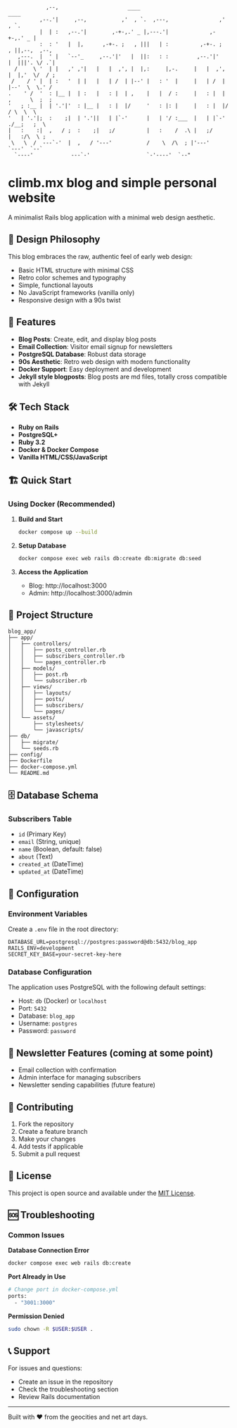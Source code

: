                                                                                       
```                                                                             
            ,--,                      ____                           ____              
          ,--.'|     ,--,           ,'  , `.  ,---,                ,'  , `.            
          |  | :   ,--.'|        ,-+-,.' _ |,---.'|             ,-+-,.' _ |            
          :  : '   |  |,      ,-+-. ;   , |||   | :          ,-+-. ;   , ||,--,  ,--,  
   ,---.  |  ' |   `--'_     ,--.'|'   |  ||:   : :         ,--.'|'   |  |||'. \/ .`|  
  /     \ '  | |   ,' ,'|   |   |  ,', |  |,:     |,-.     |   |  ,', |  |,'  \/  / ;  
 /    / ' |  | :   '  | |   |   | /  | |--' |   : '  |     |   | /  | |--'  \  \.' /   
.    ' /  '  : |__ |  | :   |   : |  | ,    |   |  / :     |   : |  | ,      \  ;  ;   
'   ; :__ |  | '.'|'  : |__ |   : |  |/     '   : |: |     |   : |  |/      / \  \  \  
'   | '.'|;  :    ;|  | '.'||   | |`-'      |   | '/ :___  |   | |`-'     ./__;   ;  \ 
|   :    :|  ,   / ;  :    ;|   ;/          |   :    /  .\ |   ;/         |   :/\  \ ; 
 \   \  /  ---`-'  |  ,   / '---'           /    \  /\  ; |'---'          `---'  `--`  
  `----'            ---`-'                  `-'----'  `--"                             
```                                    

# climb.mx blog and simple personal website

A minimalist Rails blog application with a minimal web design aesthetic.

## 🎨 Design Philosophy

This blog embraces the raw, authentic feel of early web design:
- Basic HTML structure with minimal CSS
- Retro color schemes and typography
- Simple, functional layouts
- No JavaScript frameworks (vanilla only)
- Responsive design with a 90s twist

## 🚀 Features

- **Blog Posts**: Create, edit, and display blog posts
- **Email Collection**: Visitor email signup for newsletters
- **PostgreSQL Database**: Robust data storage
- **90s Aesthetic**: Retro web design with modern functionality
- **Docker Support**: Easy deployment and development
- **Jekyll style blogposts**: Blog posts are md files, totally cross compatible with Jekyll

## 🛠 Tech Stack

- **Ruby on Rails**
- **PostgreSQL+**
- **Ruby 3.2**
- **Docker & Docker Compose**
- **Vanilla HTML/CSS/JavaScript**

## 🏗 Quick Start

### Using Docker (Recommended)

1. **Build and Start**
   ```bash
   docker compose up --build
   ```

2. **Setup Database**
   ```bash
   docker compose exec web rails db:create db:migrate db:seed
   ```

3. **Access the Application**
   - Blog: http://localhost:3000
   - Admin: http://localhost:3000/admin


## 📁 Project Structure

```
blog_app/
├── app/
│   ├── controllers/
│   │   ├── posts_controller.rb
│   │   ├── subscribers_controller.rb
│   │   └── pages_controller.rb
│   ├── models/
│   │   ├── post.rb
│   │   └── subscriber.rb
│   ├── views/
│   │   ├── layouts/
│   │   ├── posts/
│   │   ├── subscribers/
│   │   └── pages/
│   └── assets/
│       ├── stylesheets/
│       └── javascripts/
├── db/
│   ├── migrate/
│   └── seeds.rb
├── config/
├── Dockerfile
├── docker-compose.yml
└── README.md
```

## 🗄 Database Schema

### Subscribers Table
- `id` (Primary Key)
- `email` (String, unique)
- `name` (Boolean, default: false)
- `about` (Text)
- `created_at` (DateTime)
- `updated_at` (DateTime)

## 🔧 Configuration

### Environment Variables
Create a `.env` file in the root directory:

```env
DATABASE_URL=postgresql://postgres:password@db:5432/blog_app
RAILS_ENV=development
SECRET_KEY_BASE=your-secret-key-here
```

### Database Configuration
The application uses PostgreSQL with the following default settings:
- Host: `db` (Docker) or `localhost`
- Port: `5432`
- Database: `blog_app`
- Username: `postgres`
- Password: `password`


## 📧 Newsletter Features (coming at some point)

- Email collection with confirmation
- Admin interface for managing subscribers
- Newsletter sending capabilities (future feature)

## 🤝 Contributing

1. Fork the repository
2. Create a feature branch
3. Make your changes
4. Add tests if applicable
5. Submit a pull request

## 📄 License

This project is open source and available under the [MIT License](LICENSE).

## 🆘 Troubleshooting

### Common Issues

**Database Connection Error**
```bash
docker compose exec web rails db:create
```

**Port Already in Use**
```bash
# Change port in docker-compose.yml
ports:
  - "3001:3000"
```

**Permission Denied**
```bash
sudo chown -R $USER:$USER .
```

## 📞 Support

For issues and questions:
- Create an issue in the repository
- Check the troubleshooting section
- Review Rails documentation

---

Built with ❤️ from the geocities and net art days.
